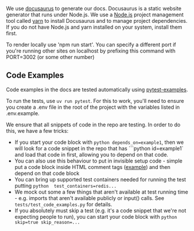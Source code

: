 We use [docusaurus](https://docusaurus.io) to generate our docs. Docusaurus is a static website generator that runs under Node.js. We use a [Node.js](https://nodejs.org) project management tool called [yarn](https://yarnpkg.com) to install Docusaurus and to manage project dependencies. If you do not have Node.js and yarn installed on your system, install them first.

To render locally use 'npm run start'. You can specify a different port if you're running other sites on localhost by prefixing this command with PORT=3002 (or some other number)

## Code Examples
Code examples in the docs are tested automatically using [pytest-examples](https://github.com/pydantic/pytest-examples).

To run the tests, use `uv run pytest`. For this to work, you'll need to ensure you create a .env file in the root of the project with the
variables listed in .env.example.

We ensure that all snippets of code in the repo are testing. In order to do this, we have a few tricks:
* If you start your code block with ```python depends_on=example1```, then we will look for a code snippet in the repo that has ```python id=example1` and load that code in first, allowing you to depend on that code.
* You can also use this behaviour to put in invisible setup code - simple put a code block inside HTML comment tags ([example](https://github.com/portiaAI/docs/pull/131/files#diff-4417e9ac8a583e918ba4d264eed6a2bf9850a0cb2b501919534f901d5622bfb3R225)) and then depend on that code block
* You can bring up supported test containers needed for running the test putting ```python  test_containers=redis...```
* We mock out some a few things that aren't available at test running time - e.g. imports that aren't available publicly or input() calls. See `tests/test_code_examples.py` for details.
* If you absolutely must skip a test (e.g. it's a code snippet that we're not expecting people to run), you can start your code block with ```python skip=true skip_reason=...```
